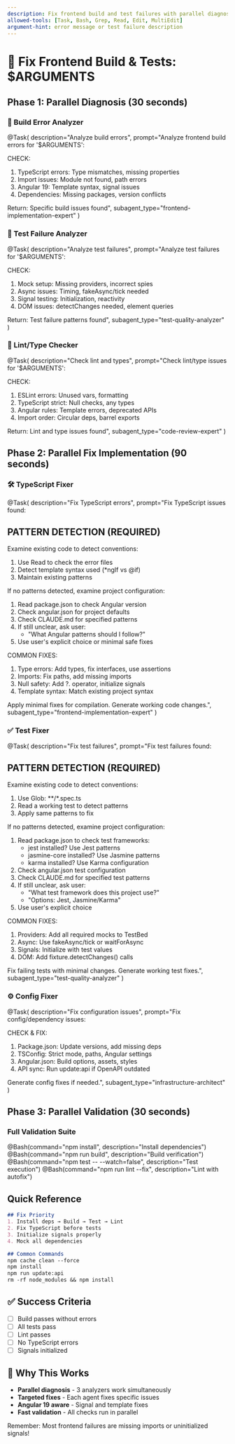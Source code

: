 ```yaml
---
description: Fix frontend build and test failures with parallel diagnosis
allowed-tools: [Task, Bash, Grep, Read, Edit, MultiEdit]
argument-hint: error message or test failure description
---
```


# 🔧 Fix Frontend Build & Tests: $ARGUMENTS

## Phase 1: Parallel Diagnosis (30 seconds)

### 🔨 Build Error Analyzer
@Task(
  description="Analyze build errors",
  prompt="Analyze frontend build errors for '$ARGUMENTS':
  
  CHECK:
  1. TypeScript errors: Type mismatches, missing properties
  2. Import issues: Module not found, path errors
  3. Angular 19: Template syntax, signal issues
  4. Dependencies: Missing packages, version conflicts
  
  Return: Specific build issues found",
  subagent_type="frontend-implementation-expert"
)

### 🧪 Test Failure Analyzer
@Task(
  description="Analyze test failures",
  prompt="Analyze test failures for '$ARGUMENTS':
  
  CHECK:
  1. Mock setup: Missing providers, incorrect spies
  2. Async issues: Timing, fakeAsync/tick needed
  3. Signal testing: Initialization, reactivity
  4. DOM issues: detectChanges needed, element queries
  
  Return: Test failure patterns found",
  subagent_type="test-quality-analyzer"
)

### 📝 Lint/Type Checker
@Task(
  description="Check lint and types",
  prompt="Check lint/type issues for '$ARGUMENTS':
  
  CHECK:
  1. ESLint errors: Unused vars, formatting
  2. TypeScript strict: Null checks, any types
  3. Angular rules: Template errors, deprecated APIs
  4. Import order: Circular deps, barrel exports
  
  Return: Lint and type issues found",
  subagent_type="code-review-expert"
)

## Phase 2: Parallel Fix Implementation (90 seconds)

### 🛠️ TypeScript Fixer
@Task(
  description="Fix TypeScript errors",
  prompt="Fix TypeScript issues found:

  ## PATTERN DETECTION (REQUIRED)

  Examine existing code to detect conventions:

  1. Use Read to check the error files
  2. Detect template syntax used (*ngIf vs @if)
  3. Maintain existing patterns

  If no patterns detected, examine project configuration:
  1. Read package.json to check Angular version
  2. Check angular.json for project defaults
  3. Check CLAUDE.md for specified patterns
  4. If still unclear, ask user:
     - "What Angular patterns should I follow?"
  5. Use user's explicit choice or minimal safe fixes

  COMMON FIXES:
  1. Type errors: Add types, fix interfaces, use assertions
  2. Imports: Fix paths, add missing imports
  3. Null safety: Add ?. operator, initialize signals
  4. Template syntax: Match existing project syntax

  Apply minimal fixes for compilation.
  Generate working code changes.",
  subagent_type="frontend-implementation-expert"
)

### ✅ Test Fixer
@Task(
  description="Fix test failures",
  prompt="Fix test failures found:

  ## PATTERN DETECTION (REQUIRED)

  Examine existing code to detect conventions:

  1. Use Glob: **/*.spec.ts
  2. Read a working test to detect patterns
  3. Apply same patterns to fix

  If no patterns detected, examine project configuration:
  1. Read package.json to check test frameworks:
     - jest installed? Use Jest patterns
     - jasmine-core installed? Use Jasmine patterns
     - karma installed? Use Karma configuration
  2. Check angular.json test configuration
  3. Check CLAUDE.md for specified test patterns
  4. If still unclear, ask user:
     - "What test framework does this project use?"
     - "Options: Jest, Jasmine/Karma"
  5. Use user's explicit choice

  COMMON FIXES:
  1. Providers: Add all required mocks to TestBed
  2. Async: Use fakeAsync/tick or waitForAsync
  3. Signals: Initialize with test values
  4. DOM: Add fixture.detectChanges() calls

  Fix failing tests with minimal changes.
  Generate working test fixes.",
  subagent_type="test-quality-analyzer"
)

### ⚙️ Config Fixer
@Task(
  description="Fix configuration issues",
  prompt="Fix config/dependency issues:
  
  CHECK & FIX:
  1. Package.json: Update versions, add missing deps
  2. TSConfig: Strict mode, paths, Angular settings
  3. Angular.json: Build options, assets, styles
  4. API sync: Run update:api if OpenAPI outdated
  
  Generate config fixes if needed.",
  subagent_type="infrastructure-architect"
)

## Phase 3: Parallel Validation (30 seconds)

### Full Validation Suite
@Bash(command="npm install", description="Install dependencies")
@Bash(command="npm run build", description="Build verification")
@Bash(command="npm test -- --watch=false", description="Test execution")
@Bash(command="npm run lint --fix", description="Lint with autofix")

## Quick Reference

```markdown
## Fix Priority
1. Install deps → Build → Test → Lint
2. Fix TypeScript before tests
3. Initialize signals properly
4. Mock all dependencies

## Common Commands
npm cache clean --force
npm install
npm run update:api
rm -rf node_modules && npm install
```

## ✅ Success Criteria
- [ ] Build passes without errors
- [ ] All tests pass
- [ ] Lint passes
- [ ] No TypeScript errors
- [ ] Signals initialized

## 🎯 Why This Works
- **Parallel diagnosis** - 3 analyzers work simultaneously
- **Targeted fixes** - Each agent fixes specific issues
- **Angular 19 aware** - Signal and template fixes
- **Fast validation** - All checks run in parallel

Remember: Most frontend failures are missing imports or uninitialized signals!